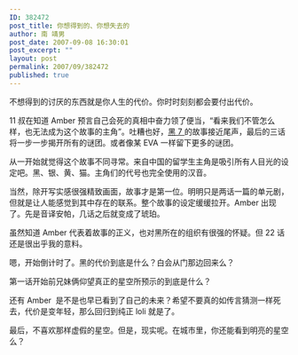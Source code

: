 ```yaml
---
ID: 382472
post_title: 你想得到的、你想失去的
author: 南 靖男
post_date: 2007-09-08 16:30:01
post_excerpt: ""
layout: post
permalink: 2007/09/382472
published: true
---
```

不想得到的讨厌的东西就是你人生的代价。你时时刻刻都会要付出代价。

11 叔在知道 Amber 预言自己会死的真相中奋力领了便当，“看来我们不管怎么样，也无法成为这个故事的主角”。吐糟也好，<a href="http://post.baidu.com/f?ct=&amp;tn=&amp;rn=&amp;pn=&amp;lm=&amp;kw=%BA%DA%D6%AE%C6%F5%D4%BC%D5%DF&amp;rs2=0&amp;myselectvalue=1&amp;word=%BA%DA%D6%AE%C6%F5%D4%BC%D5%DF&amp;submit=%B0%D9%B6%C8%D2%BB%CF%C2&amp;tb=on" title="黑之契约者">黑 7 </a>的故事接近尾声，最后的三话将一步一步揭开所有的谜团。或者像某 EVA 一样留下更多的谜团。

<!--more-->从一开始就觉得这个故事不同寻常。来自中国的留学生主角是吸引所有人目光的设定吧。黑、银、黄、猫。主角们的代号也完全使用的汉音。

当然，除开写实感很强精致画面，故事才是第一位。明明只是两话一篇的单元剧，但就是让人能感觉到其中存在的联系。整个故事的设定缓缓拉开。Amber 出现了。先是音译安帕，几话之后就变成了琥珀。

虽然知道 Amber 代表着故事的正义，也对黑所在的组织有很强的怀疑。但 22 话还是很出乎我的意料。

嗯，开始倒计时了。黑的代价到底是什么？白会从门那边回来么？

第一话开始前兄妹俩仰望真正的星空所预示的到底是什么？

还有 Amber  是不是也早已看到了自己的未来？希望不要真的如传言猜测一样死去，代价是变年轻，那么回归到纯正 loli 就是了。

最后，不喜欢那样虚假的星空。但是，现实呢。在城市里，你还能看到明亮的星空么？